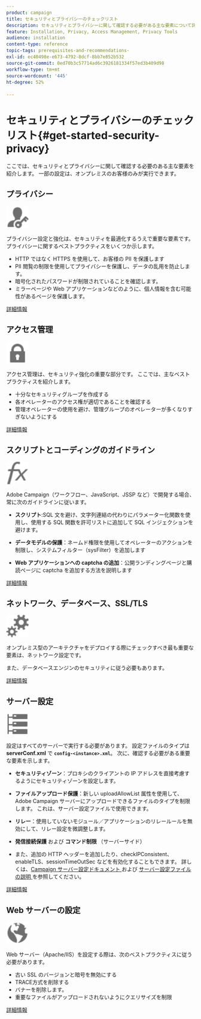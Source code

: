 ```yaml
---
product: campaign
title: セキュリティとプライバシーのチェックリスト
description: セキュリティとプライバシーに関して確認する必要がある主な要素について詳しく説明します
feature: Installation, Privacy, Access Management, Privacy Tools
audience: installation
content-type: reference
topic-tags: prerequisites-and-recommendations-
exl-id: ec40498e-e673-4792-8dcf-8bb7e852b532
source-git-commit: 0ed70b3c57714ad6c3926181334f57ed3b409d98
workflow-type: tm+mt
source-wordcount: '445'
ht-degree: 52%

---
```


# セキュリティとプライバシーのチェックリスト{#get-started-security-privacy}



ここでは、セキュリティとプライバシーに関して確認する必要のある主な要素を紹介します。 一部の設定は、オンプレミスのお客様のみが実行できます。

## プライバシー

<img src="assets/do-not-localize/icon_privacy.svg" width="60px">

プライバシー設定と強化は、セキュリティを最適化するうえで重要な要素です。 プライバシーに関するベストプラクティスをいくつか示します。

* HTTP ではなく HTTPS を使用して、お客様の PII を保護します
* PII 閲覧の制限を使用してプライバシーを保護し、データの乱用を防止します。
* 暗号化されたパスワードが制限されていることを確認します。
* ミラーページや Web アプリケーションなどのように、個人情報を含む可能性があるページを保護します。

[詳細情報](../../installation/using/privacy.md)

## アクセス管理

<img src="assets/do-not-localize/icon_access.svg" width="60px">

アクセス管理は、セキュリティ強化の重要な部分です。 ここでは、主なベストプラクティスを紹介します。

* 十分なセキュリティグループを作成する
* 各オペレーターのアクセス権が適切であることを確認する
* 管理オペレーターの使用を避け、管理グループのオペレーターが多くなりすぎないようにする

[詳細情報](../../installation/using/access-management.md)

## スクリプトとコーディングのガイドライン

<img src="assets/do-not-localize/icon_scripting.svg" width="60px">

Adobe Campaign（ワークフロー、JavaScript、JSSP など）で開発する場合、常に次のガイドラインに従います。

* **スクリプト**:SQL 文を避け、文字列連結の代わりにパラメーター化関数を使用し、使用する SQL 関数を許可リストに追加して SQL インジェクションを避けます。

* **データモデルの保護**：ネームド権限を使用してオペレーターのアクションを制限し、システムフィルター（sysFilter）を追加します

* **Web アプリケーションへの captcha の追加**：公開ランディングページと購読ページに captcha を追加する方法を説明します

[詳細情報](../../installation/using/scripting-coding-guidelines.md)

## ネットワーク、データベース、SSL/TLS

<img src="assets/do-not-localize/icon_network.svg" width="60px">

オンプレミス型のアーキテクチャをデプロイする際にチェックすべき最も重要な要素は、ネットワーク設定です。

また、データベースエンジンのセキュリティに従う必要もあります。

[詳細情報](../../installation/using/network-database.md)


## サーバー設定

<img src="assets/do-not-localize/icon_server.svg" width="60px">

設定はすべてのサーバーで実行する必要があります。 設定ファイルのタイプは **serverConf.xml** で **`config-<instance>.xml`**。 次に、確認する必要がある重要な要素を示します。

* **セキュリティゾーン**：プロキシのクライアントの IP アドレスを直接考慮するようにセキュリティゾーンを設定します。

* **ファイルアップロード保護**：新しい uploadAllowList 属性を使用して、Adobe Campaign サーバーにアップロードできるファイルのタイプを制限します。 これは、サーバー設定ファイルで使用できます。

* **リレー**：使用していないモジュール／アプリケーションのリレールールを無効にして、リレー設定を微調整します。

* **発信接続保護** および **コマンド制限** （サーバーサイド）

* また、追加の HTTP ヘッダーを追加したり、checkIPConsistent、enableTLS、sessionTimeOutSec などを有効化することもできます。 詳しくは、[Campaign サーバー設定ドキュメント ](../../installation/using/configuring-campaign-server.md) および [ サーバー設定ファイルの説明 ](../../installation/using/the-server-configuration-file.md) を参照してください。

[詳細情報](../../installation/using/server-configuration.md)

## Web サーバーの設定

<img src="assets/do-not-localize/icon_web.svg" width="60px">

Web サーバー（Apache/IIS）を設定する際は、次のベストプラクティスに従う必要があります。

* 古い SSL のバージョンと暗号を無効にする
* TRACE方式を削除する
* バナーを削除します。
* 重要なファイルがアップロードされないようにクエリサイズを制限

[詳細情報](../../installation/using/web-server-configuration.md)
